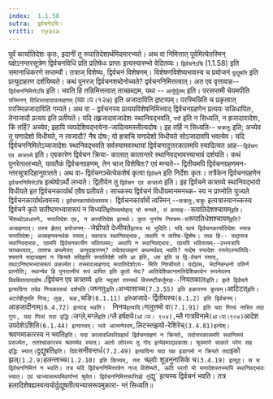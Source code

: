 ```yaml
---
index:  1.1.58
sutra:  द्वर्वचनेऽचि।
vritti:  nyasa
---
```


पूर्वं कार्यातिदेशः कृतः, इदानीं तु रूपातिदेशार्थमिदमारभ्यते। अथ वा
निमित्तात् पूर्वमित्येतस्मिन् पक्षेऽनन्तरसूत्रेण द्विर्वचनविधिं प्रति प्रतिषेधः प्राप्तः इत्यस्यारम्भो वेदितव्यः। `द्विर्वचनेऽचि` (1.1.58) इति समानाधिकरणे सप्तम्यौ। तत्राज् विशेष्यः, द्विर्वचनं विशेषणम्। विशेषणविशेष्यभावस्य च प्रयोजनं `दुद्यूषति` इति प्रत्युदाहरण दर्शयिष्यते। कथं पुनरज् द्विर्वचनशब्देनोच्यते? 
द्वर्वचननिमित्तत्वात्। अत एव वृत्तावाह-- `द्विर्वचननिमित्तेऽचि` इति। भवति हि
तन्निमित्तत्वात् ताच्छब्द्यम, यथा -- `आर्युर्घुतम्` इति। परसप्तमी चेयमपीति 
`यस्मिनन् विधिस्तदादावल्ग्रहणम्` (व्या।प।१२७) इति अजादाविति द्रष्टव्यम्। परस्मिन्निति च प्रकृत्वात् परस्मिन्नजादाविति गम्यते।
अथ वा - द्वर्वचनस्य प्रत्ययविशेषनिमित्त्वाद् द्विर्वचनग्रहणेन प्रत्ययः सन्निधापितः, तेनाजादौ प्रत्यय इति प्रतीयते। यदि तह्र्रजादावजादेशः स्थानिवद्भवति, `पपौ` इति न सिध्यति, न ह्रजादावादेशः, किं तर्हि? अच्येव; इहापि व्यपदेशिवद्भावेना-जादित्वमस्तीत्यदोषः। इह तर्हि न सिध्यति-- `चक्रतुः` इति; अच्येव तु यणादेशो विधीयते, न त्वजादौ? नैष दोषः; यो ह्रत्राचि यणादेशो विधीयते सोऽजादावपि भवत्येव। यदि द्विर्वचननिमित्तेऽच्यजादेशः स्थानिवद्भवति सर्वस्यामवस्थायां द्विर्वचनादुत्तरकालमपि स्यादित्यत आह--`द्विर्वचन एव कत्र्तव्ये` इति। एवकारेण द्विर्वचन क्रिया-
कालात् कालान्तरे स्थानिवद्भावस्याभावं दर्शयति। कथं पुनरेतल्लभ्यते, यावतैकं
द्विर्वचनग्रहणम्, तेन चाज् विशेषितः? एवं मन्यते-- द्वितीयमपि द्विर्वचनग्रहणमन-
न्तरसूत्रादिहानुवत्र्तते।
अथ वा- द्विर्वचनञ्चेत्येकशेषं कृत्वा `द्विर्वचने` इति निर्देशः कृतः।
तत्रैकेन द्विर्वचनग्रहणेन `द्वर्वचननिमित्तेऽचि` इत्थेषोऽर्थो लभ्यते। द्वितीयेन तु `द्विर्वचन एव कत्र्तव्ये` इति। इह द्विर्वचने कत्र्तव्ये स्थानिवद्भावो
विधीयते इत द्विर्वचनकार्यार्थं एवैष प्रतीयते। साच्कस्य द्विर्वचनं विधीयमानमनच्क-
स्य न प्राप्नोति युज्यते द्विर्वचनकार्यार्थत्वमस्य। `द्वर्वचनकार्यार्थत्वमस्य। `द्विर्वचनकार्यार्थे त्वस्मिन् --`चक्रतुः,चक्रुः` इत्यत्रास्यानच्कस्य द्विर्वचने कृते सतीष्टमभ्यासरूपं न सिध्यति` इतिव्यामोहाद् यो मन्यते, तं प्रत्याह--
`रूपातिदेशश्चायम्` इति। `च` शब्दोऽवधारणे, रूपातिदेश एव, न कार्यातिदेश इत्यर्थः। कुतः पुनरेष निश्चयः-स `रूपातिधेशश्चायम्` इति? अज्ग्रहणात्। तस्य ह्रेतत् प्रयोजनम्-- `जेघ्रीयते देध्मीयते` इत्यत्र मा भूदिति। यदि चायं द्विर्वचनकार्यातिदेशः स्यान्न रूपातिदेशः; अज्ग्रहणमनर्थकं स्यात्। भवत्वत्र स्थानिवद्भावः, तथापि न कश्चि-द्विशेषः। तथा हि-- यद्यप्यत्र स्थानिवद्भावः, एवमपि द्विर्वचनकार्येण भवितव्यम्; अथापि न स्थानिवद्भावः, एवमपि भवितव्यम्--उभयत्रापि साच्कत्वात्, ततश्च कथमेतत् 
प्रत्युदाहरणम्? तदेतदज्ग्रहणं कथमर्थवद् भवति? यद्येष रुपादेशः ररूपेऽस्यातिदि-
श्यमाने यद्यज्ग्रहणं न क्रियते तदिहापि रूपातिदेशे सति ध्रा इति, ध्मा इति च द्वि-र्वचनं स्यात्, तथाऽनिष्टमभ्यासरूपं प्रसज्येत। तस्मादज्ग्रहणाद् रूपातिदेशोऽय-
मिति निश्चीयते। यद्येवम्, भेदनिबन्धनो वतिर्नं प्राप्नोति; स्थान्येव हि पुनरात्मीयं रूपं प्रापित इति कुतो भेदः? आतिदेशिकानामतिदेशिकत्वेन रूपभेदस्य विवक्षितत्वाददोषः।
`द्विर्वचन एव कत्र्तव्ये` इति यदुक्तं तस्यार्थं विस्पष्टीकर्तुमाह--`नियतकालः` इति। कृते द्विर्वचने इत्यादिना तदेव नियकालत्वं दर्शयति।
`जघ्नतुः` इति। `अभ्यासाच्च` (7.3.55) इति हकारस्य कुत्वम्।
`आटिटत्` इति। अटतेर्हेतुमति णिच्; लुङ्, चङ, `चङि` (6.1.11) इति `अजादे-
र्द्वितीयस्य` (6.1.2) इति द्विर्वचनम्। `आडजादीनाम्`(6.4.72) इत्याड् भवति। 
`निनय` इत्यादि। `णलुत्तमो वा` (7.1.91) इति यदा णित्त्वं नास्ति तदा गुणः, यदा णित्वं तदा वृद्धिः।
`जग्ले,मग्ले` इति। `ग्लै हर्षक्षये` (धा।पा। ९०४), `म्लै गात्रविनामे` (धा।पा।९०४) `आदेश उपदेशेऽशिति` (6.1.44) इत्यात्त्वम्। भावे आत्मनेपदम्, `लिटस्तझयो-रेशिरेच्` (3.4.81)इत्येश्। `श्रवणमाकारस्य न भवति` इति। यदा कालावधिपरिग्रहार्थं
द्विर्वचनग्रहणं न क्रियते, तदोत्तरकालमपि स्थानिरूपं प्रसज्येत, ततश्चाकारस्य श्रवणमेव स्यात्। आतो लोपस्य तु गोद इत्येवमाद्यवकाशः। श्रूयमाणे चाकारे परेण सह 
वृद्धिः स्यात्। `दुद्युषति` इति। दिवेः `सनीवन्तर्ध` (7.2.49) इत्यादिना यदा पक्ष इडागमो न क्रियते तदा `इको झल्` (1.2.9) `हलन्ताच्च` (1.2.10) इति कित्त्वम्, ततः 
`च्छ्वोः शूडनुनासिके च` (3.4.19) इत्यूठ्। स च द्विर्वचननिमित्तं न भवति। तत्र यदि द्विर्वचननिमित्तत्वेन नाज् विशेष्यते, ऊठि परतो यो यणादेशस्तस्यापि स्थानिवद्भावः स्यात्। एवं चाभ्यासरूपमिवर्णान्तं श्रूयेत। द्विर्वचननिमित्तच्परिग्रहे तु `द्यु` इत्यस्य द्विर्वचनं भवति। तत्र हलादिशेषह्यस्वत्वयोर्दुद्यूषतीत्यभ्यासरूपमुकारा-
न्तं सिध्यति॥
